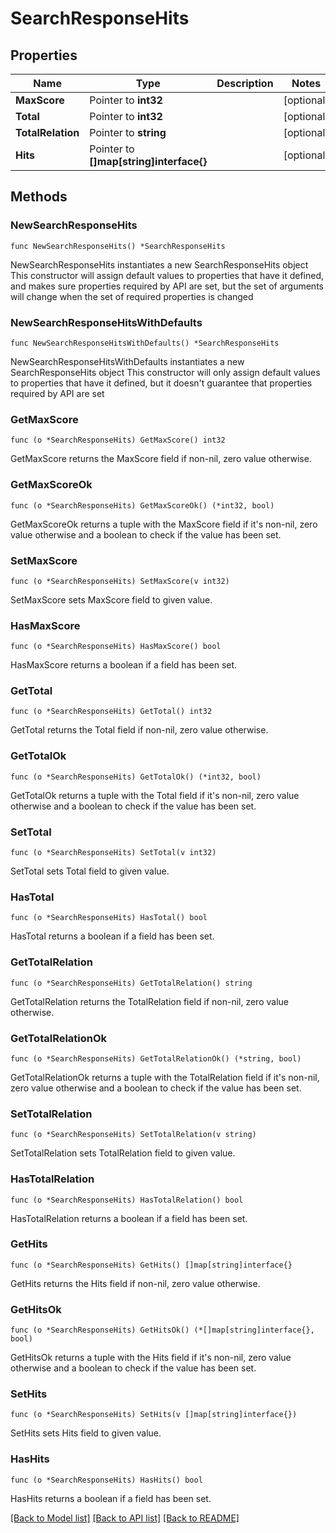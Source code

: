 # SearchResponseHits

## Properties

Name | Type | Description | Notes
------------ | ------------- | ------------- | -------------
**MaxScore** | Pointer to **int32** |  | [optional] 
**Total** | Pointer to **int32** |  | [optional] 
**TotalRelation** | Pointer to **string** |  | [optional] 
**Hits** | Pointer to **[]map[string]interface{}** |  | [optional] 

## Methods

### NewSearchResponseHits

`func NewSearchResponseHits() *SearchResponseHits`

NewSearchResponseHits instantiates a new SearchResponseHits object
This constructor will assign default values to properties that have it defined,
and makes sure properties required by API are set, but the set of arguments
will change when the set of required properties is changed

### NewSearchResponseHitsWithDefaults

`func NewSearchResponseHitsWithDefaults() *SearchResponseHits`

NewSearchResponseHitsWithDefaults instantiates a new SearchResponseHits object
This constructor will only assign default values to properties that have it defined,
but it doesn't guarantee that properties required by API are set

### GetMaxScore

`func (o *SearchResponseHits) GetMaxScore() int32`

GetMaxScore returns the MaxScore field if non-nil, zero value otherwise.

### GetMaxScoreOk

`func (o *SearchResponseHits) GetMaxScoreOk() (*int32, bool)`

GetMaxScoreOk returns a tuple with the MaxScore field if it's non-nil, zero value otherwise
and a boolean to check if the value has been set.

### SetMaxScore

`func (o *SearchResponseHits) SetMaxScore(v int32)`

SetMaxScore sets MaxScore field to given value.

### HasMaxScore

`func (o *SearchResponseHits) HasMaxScore() bool`

HasMaxScore returns a boolean if a field has been set.

### GetTotal

`func (o *SearchResponseHits) GetTotal() int32`

GetTotal returns the Total field if non-nil, zero value otherwise.

### GetTotalOk

`func (o *SearchResponseHits) GetTotalOk() (*int32, bool)`

GetTotalOk returns a tuple with the Total field if it's non-nil, zero value otherwise
and a boolean to check if the value has been set.

### SetTotal

`func (o *SearchResponseHits) SetTotal(v int32)`

SetTotal sets Total field to given value.

### HasTotal

`func (o *SearchResponseHits) HasTotal() bool`

HasTotal returns a boolean if a field has been set.

### GetTotalRelation

`func (o *SearchResponseHits) GetTotalRelation() string`

GetTotalRelation returns the TotalRelation field if non-nil, zero value otherwise.

### GetTotalRelationOk

`func (o *SearchResponseHits) GetTotalRelationOk() (*string, bool)`

GetTotalRelationOk returns a tuple with the TotalRelation field if it's non-nil, zero value otherwise
and a boolean to check if the value has been set.

### SetTotalRelation

`func (o *SearchResponseHits) SetTotalRelation(v string)`

SetTotalRelation sets TotalRelation field to given value.

### HasTotalRelation

`func (o *SearchResponseHits) HasTotalRelation() bool`

HasTotalRelation returns a boolean if a field has been set.

### GetHits

`func (o *SearchResponseHits) GetHits() []map[string]interface{}`

GetHits returns the Hits field if non-nil, zero value otherwise.

### GetHitsOk

`func (o *SearchResponseHits) GetHitsOk() (*[]map[string]interface{}, bool)`

GetHitsOk returns a tuple with the Hits field if it's non-nil, zero value otherwise
and a boolean to check if the value has been set.

### SetHits

`func (o *SearchResponseHits) SetHits(v []map[string]interface{})`

SetHits sets Hits field to given value.

### HasHits

`func (o *SearchResponseHits) HasHits() bool`

HasHits returns a boolean if a field has been set.


[[Back to Model list]](../README.md#documentation-for-models) [[Back to API list]](../README.md#documentation-for-api-endpoints) [[Back to README]](../README.md)


